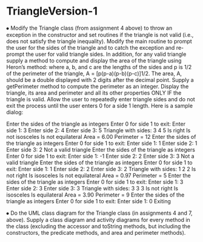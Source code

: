 # TriangleVersion-1

⦁	Modify the Triangle class (from assignment 4 above) to throw an exception in the constructor and set routines if the triangle is not valid (i.e., does not satisfy the triangle inequality). Modify the main routine to prompt the user for the sides of the triangle and to catch the exception and re-prompt the user for valid triangle sides. 
In addition, for any valid triangle supply a method to compute and display the area of the triangle using Heron’s method: where a, b, and c are the lengths of the sides and p is 1/2 of the perimeter of the triangle, A = [p(p-a)(p-b)(p-c)]1/2. The area, A, should be a double displayed with 2 digits after the decimal point. Supply a getPerimeter method to compute the perimeter as an integer.
Display the triangle, its area and perimeter and all its other properties ONLY IF the triangle is valid.  Allow the user to repeatedly enter triangle sides and do not exit the process until the user enters 0 for a side 1 length. Here is a sample dialog:

  Enter the sides of the triangle as integers
  Enter 0 for side 1 to exit:
  Enter side 1: 3
  Enter side 2: 4
  Enter side 3: 5
  Triangle with sides: 3 4 5
  Is right
  Is not isosceles
  Is not equilateral
  Area = 6.00
  Perimeter = 12
  Enter the sides of the triangle as integers
  Enter 0 for side 1 to exit:
  Enter side 1: 1
  Enter side 2: 1
  Enter side 3: 2
  Not a valid triangle
  Enter the sides of the triangle as integers
  Enter 0 for side 1 to exit:
  Enter side 1: -1
  Enter side 2: 2
  Enter side 3: 3
  Not a valid triangle
  Enter the sides of the triangle as integers
  Enter 0 for side 1 to exit:
  Enter side 1: 1
  Enter side 2: 2
  Enter side 3: 2
  Triangle with sides: 1 2 2
  Is not right
  Is isosceles
  Is not equilateral
  Area = 0.97
  Perimeter = 5
  Enter the sides of the triangle as integers
  Enter 0 for side 1 to exit:
  Enter side 1: 3
  Enter side 2: 3
  Enter side 3: 3
  Triangle with sides: 3 3 3
  Is not right
  Is isosceles
  Is equilateral
  Area = 3.90
  Perimeter = 9
  Enter the sides of the triangle as integers
  Enter 0 for side 1 to exit:
  Enter side 1: 0
  Exiting


⦁	Do the UML class diagram for the Triangle class (in assignments 4 and 7, above). Supply a class diagram and activity diagrams for every method in the class (excluding the accessor and toString methods, but including the constructors, the predicate methods, and area and perimeter methods).
